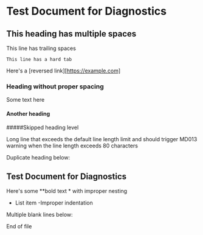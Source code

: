 # Test Document for Diagnostics

## This heading has  multiple  spaces

This line has trailing spaces   

	This line has a hard tab

Here's a [reversed link][https://example.com]

### Heading without proper spacing
Some text here

#### Another heading
#####Skipped heading level

Long line that exceeds the default line length limit and should trigger MD013 warning when the line length exceeds 80 characters

Duplicate heading below:

## Test Document for Diagnostics

Here's some **bold text * with improper nesting

- List item
  -Improper indentation
  
Multiple blank lines below:



End of file